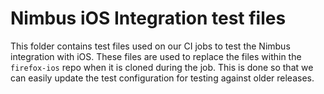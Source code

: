 # Nimbus iOS Integration test files

This folder contains test files used on our CI jobs to test the Nimbus integration with iOS. These files are used to replace the files within the `firefox-ios` repo when it is cloned during the job. This is done so that we can easily update the test configuration for testing against older releases.
